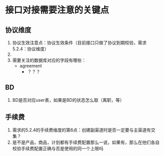 # 接口对接需要注意的关键点

## 协议维度

1. 协议生效注意点：协议生效条件（目前接口只做了协议到期校验，需求5.2.4：协议维度）
2. 
3. 需要关注的数据库对应的字段有哪些：
    - agreement
      - ？？？
  

## BD

1. BD是否对应user表，如果是BD的状态怎么取（离职，等）

## 手续费

1. 需求的5.2.4的手续费维度的第6点：创建副渠道时是否一定要与主渠道有交集？
2. 是不是产品，商品，计划都有手续费配置那么一说，如果有，那么在他们各自校验手续费配置正确与否是使用的同一个上限吗